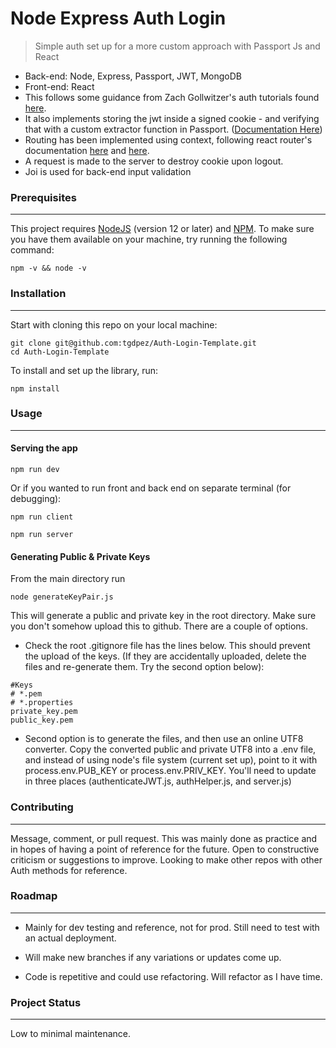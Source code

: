 # Node Express Auth Login

> Simple auth set up for a more custom approach with Passport Js and React

- Back-end: Node, Express, Passport, JWT, MongoDB
- Front-end: React
- This follows some guidance from Zach Gollwitzer's auth tutorials found [here](https://www.youtube.com/playlist?list=PLYQSCk-qyTW2ewJ05f_GKHtTIzjynDgjK).
- It also implements storing the jwt inside a signed cookie - and verifying that with a custom extractor function in Passport. ([Documentation Here](http://www.passportjs.org/packages/passport-jwt/))
- Routing has been implemented using context, following react router's documentation [here](https://reactrouter.com/web/example/auth-workflow) and [here](https://usehooks.com/useAuth/).
- A request is made to the server to destroy cookie upon logout.
- Joi is used for back-end input validation

### Prerequisites

---

This project requires [NodeJS](http://nodejs.org/) (version 12 or later) and [NPM](https://npmjs.org/). To make sure you have them available on your machine, try running the following command:

```
npm -v && node -v
```

### Installation

---

Start with cloning this repo on your local machine:

```
git clone git@github.com:tgdpez/Auth-Login-Template.git
cd Auth-Login-Template
```

To install and set up the library, run:

```
npm install
```

### Usage

---

#### Serving the app

```
npm run dev
```

Or if you wanted to run front and back end on separate terminal (for debugging):

```
npm run client
```

```
npm run server
```

#### Generating Public & Private Keys

From the main directory run

```
node generateKeyPair.js
```

This will generate a public and private key in the root directory. Make sure you don't somehow upload this to github. There are a couple of options.

- Check the root .gitignore file has the lines below. This should prevent the upload of the keys. (If they are accidentally uploaded, delete the files and re-generate them. Try the second option below):

```
#Keys
# *.pem
# *.properties
private_key.pem
public_key.pem
```

- Second option is to generate the files, and then use an online UTF8 converter. Copy the converted public and private UTF8 into a .env file, and instead of using node's file system (current set up), point to it with process.env.PUB_KEY or process.env.PRIV_KEY. You'll need to update in three places (authenticateJWT.js, authHelper.js, and server.js)

### Contributing

---

Message, comment, or pull request. This was mainly done as practice and in hopes of having a point of reference for the future. Open to constructive criticism or suggestions to improve. Looking to make other repos with other Auth methods for reference.

### Roadmap

---

- Mainly for dev testing and reference, not for prod. Still need to test with an actual deployment.

- Will make new branches if any variations or updates come up.

- Code is repetitive and could use refactoring. Will refactor as I have time.

### Project Status

---

Low to minimal maintenance.
